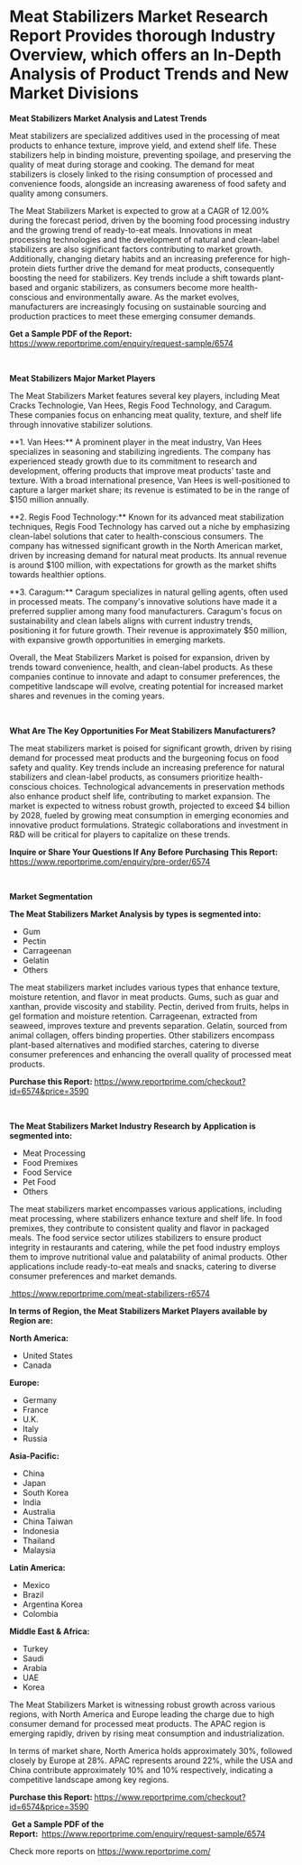 <p><h1>Meat Stabilizers Market Research Report Provides thorough Industry Overview, which offers an In-Depth Analysis of Product Trends and New Market Divisions</h1></p><p><strong>Meat Stabilizers Market Analysis and Latest Trends</strong></p>
<p><p>Meat stabilizers are specialized additives used in the processing of meat products to enhance texture, improve yield, and extend shelf life. These stabilizers help in binding moisture, preventing spoilage, and preserving the quality of meat during storage and cooking. The demand for meat stabilizers is closely linked to the rising consumption of processed and convenience foods, alongside an increasing awareness of food safety and quality among consumers.</p><p>The Meat Stabilizers Market is expected to grow at a CAGR of 12.00% during the forecast period, driven by the booming food processing industry and the growing trend of ready-to-eat meals. Innovations in meat processing technologies and the development of natural and clean-label stabilizers are also significant factors contributing to market growth. Additionally, changing dietary habits and an increasing preference for high-protein diets further drive the demand for meat products, consequently boosting the need for stabilizers. Key trends include a shift towards plant-based and organic stabilizers, as consumers become more health-conscious and environmentally aware. As the market evolves, manufacturers are increasingly focusing on sustainable sourcing and production practices to meet these emerging consumer demands.</p></p>
<p><strong>Get a Sample PDF of the Report:&nbsp;</strong> <a href="https://www.reportprime.com/enquiry/request-sample/6574?utm_campaign=2538&utm_medium=2&utm_source=Github&utm_content=ia&utm_term=19032025&utm_id=meat-stabilizers">https://www.reportprime.com/enquiry/request-sample/6574</a></p>
<p>&nbsp;</p>
<p><strong>Meat Stabilizers Major Market Players</strong></p>
<p><p>The Meat Stabilizers Market features several key players, including Meat Cracks Technologie, Van Hees, Regis Food Technology, and Caragum. These companies focus on enhancing meat quality, texture, and shelf life through innovative stabilizer solutions.</p><p>**1. Van Hees:** A prominent player in the meat industry, Van Hees specializes in seasoning and stabilizing ingredients. The company has experienced steady growth due to its commitment to research and development, offering products that improve meat products' taste and texture. With a broad international presence, Van Hees is well-positioned to capture a larger market share; its revenue is estimated to be in the range of $150 million annually.</p><p>**2. Regis Food Technology:** Known for its advanced meat stabilization techniques, Regis Food Technology has carved out a niche by emphasizing clean-label solutions that cater to health-conscious consumers. The company has witnessed significant growth in the North American market, driven by increasing demand for natural meat products. Its annual revenue is around $100 million, with expectations for growth as the market shifts towards healthier options.</p><p>**3. Caragum:** Caragum specializes in natural gelling agents, often used in processed meats. The company's innovative solutions have made it a preferred supplier among many food manufacturers. Caragum's focus on sustainability and clean labels aligns with current industry trends, positioning it for future growth. Their revenue is approximately $50 million, with expansive growth opportunities in emerging markets.</p><p>Overall, the Meat Stabilizers Market is poised for expansion, driven by trends toward convenience, health, and clean-label products. As these companies continue to innovate and adapt to consumer preferences, the competitive landscape will evolve, creating potential for increased market shares and revenues in the coming years.</p></p>
<p>&nbsp;</p>
<p><strong>What Are The Key Opportunities For Meat Stabilizers Manufacturers?</strong></p>
<p><p>The meat stabilizers market is poised for significant growth, driven by rising demand for processed meat products and the burgeoning focus on food safety and quality. Key trends include an increasing preference for natural stabilizers and clean-label products, as consumers prioritize health-conscious choices. Technological advancements in preservation methods also enhance product shelf life, contributing to market expansion. The market is expected to witness robust growth, projected to exceed $4 billion by 2028, fueled by growing meat consumption in emerging economies and innovative product formulations. Strategic collaborations and investment in R&D will be critical for players to capitalize on these trends.</p></p>
<p><strong>Inquire or Share Your Questions If Any Before Purchasing This Report:</strong> <a href="https://www.reportprime.com/enquiry/pre-order/6574?utm_campaign=2538&utm_medium=2&utm_source=Github&utm_content=ia&utm_term=19032025&utm_id=meat-stabilizers">https://www.reportprime.com/enquiry/pre-order/6574</a></p>
<p>&nbsp;</p>
<p><strong>Market Segmentation</strong></p>
<p><strong>The Meat Stabilizers Market Analysis by types is segmented into:</strong></p>
<p><ul><li>Gum</li><li>Pectin</li><li>Carrageenan</li><li>Gelatin</li><li>Others</li></ul></p>
<p><p>The meat stabilizers market includes various types that enhance texture, moisture retention, and flavor in meat products. Gums, such as guar and xanthan, provide viscosity and stability. Pectin, derived from fruits, helps in gel formation and moisture retention. Carrageenan, extracted from seaweed, improves texture and prevents separation. Gelatin, sourced from animal collagen, offers binding properties. Other stabilizers encompass plant-based alternatives and modified starches, catering to diverse consumer preferences and enhancing the overall quality of processed meat products.</p></p>
<p><strong>Purchase this Report:&nbsp;</strong><a href="https://www.reportprime.com/checkout?id=6574&price=3590&utm_campaign=2538&utm_medium=2&utm_source=Github&utm_content=ia&utm_term=19032025&utm_id=meat-stabilizers">https://www.reportprime.com/checkout?id=6574&price=3590</a></p>
<p>&nbsp;</p>
<p><strong>The Meat Stabilizers Market Industry Research by Application is segmented into:</strong></p>
<p><ul><li>Meat Processing</li><li>Food Premixes</li><li>Food Service</li><li>Pet Food</li><li>Others</li></ul></p>
<p><p>The meat stabilizers market encompasses various applications, including meat processing, where stabilizers enhance texture and shelf life. In food premixes, they contribute to consistent quality and flavor in packaged meals. The food service sector utilizes stabilizers to ensure product integrity in restaurants and catering, while the pet food industry employs them to improve nutritional value and palatability of animal products. Other applications include ready-to-eat meals and snacks, catering to diverse consumer preferences and market demands.</p></p>
<p><a href="https://www.reportprime.com/meat-stabilizers-r6574?utm_campaign=2538&utm_medium=2&utm_source=Github&utm_content=ia&utm_term=19032025&utm_id=meat-stabilizers">&nbsp;https://www.reportprime.com/meat-stabilizers-r6574</a></p>
<p><strong>In terms of Region, the Meat Stabilizers Market Players available by Region are:</strong></p>
<p>
    <p> <strong> North America: </strong>
        <ul>
            <li>United States</li>
            <li>Canada</li>
        </ul>
        </p> 
    <p> <strong> Europe: </strong>
        <ul>
            <li>Germany</li>
            <li>France</li>
            <li>U.K.</li>
            <li>Italy</li>
            <li>Russia</li>
        </ul>
        </p> 
    <p> <strong> Asia-Pacific: </strong>
        <ul>
            <li>China</li>
            <li>Japan</li>
            <li>South Korea</li>
            <li>India</li>
            <li>Australia</li>
            <li>China Taiwan</li>
            <li>Indonesia</li>
            <li>Thailand</li>
            <li>Malaysia</li>
        </ul>
        </p> 
    <p> <strong> Latin America: </strong>
        <ul>
            <li>Mexico</li>
            <li>Brazil</li>
            <li>Argentina Korea</li>
            <li>Colombia</li>
        </ul>
        </p> 
    <p> <strong> Middle East & Africa: </strong>
        <ul>
            <li>Turkey</li>
            <li>Saudi</li>
            <li>Arabia</li>
            <li>UAE</li>
            <li>Korea</li>
        </ul>
    </p>
    </p>
<p><p>The Meat Stabilizers Market is witnessing robust growth across various regions, with North America and Europe leading the charge due to high consumer demand for processed meat products. The APAC region is emerging rapidly, driven by rising meat consumption and industrialization. </p><p>In terms of market share, North America holds approximately 30%, followed closely by Europe at 28%. APAC represents around 22%, while the USA and China contribute approximately 10% and 10% respectively, indicating a competitive landscape among key regions.</p></p>
<p><strong>Purchase this Report: </strong><a href="https://www.reportprime.com/checkout?id=6574&price=3590&utm_campaign=2538&utm_medium=2&utm_source=Github&utm_content=ia&utm_term=19032025&utm_id=meat-stabilizers">https://www.reportprime.com/checkout?id=6574&price=3590</a></p>
<p>&nbsp;<strong>Get a Sample PDF of the Report:&nbsp;&nbsp;</strong><a href="https://www.reportprime.com/enquiry/request-sample/6574?utm_campaign=2538&utm_medium=2&utm_source=Github&utm_content=ia&utm_term=19032025&utm_id=meat-stabilizers">https://www.reportprime.com/enquiry/request-sample/6574</a></p>
<p><strong></strong></p>
<p>Check more reports on <a href="https://www.reportprime.com/?utm_campaign=2538&utm_medium=2&utm_source=Github&utm_content=ia&utm_term=19032025&utm_id=meat-stabilizers">https://www.reportprime.com/</a></p>